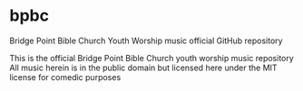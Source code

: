 # bpbc
Bridge Point Bible Church Youth Worship music official GitHub repository

This is the official Bridge Point Bible Church youth worship music repository
All music herein is in the public domain but licensed here under the MIT license for comedic purposes
